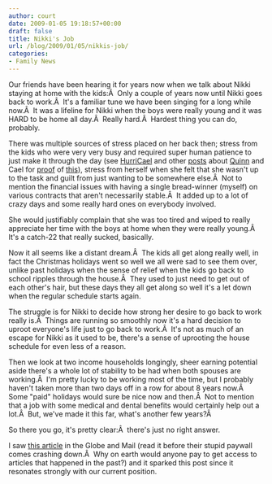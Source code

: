 ```yaml
---
author: court
date: 2009-01-05 19:18:57+00:00
draft: false
title: Nikki's Job
url: /blog/2009/01/05/nikkis-job/
categories:
- Family News
---
```


Our friends have been hearing it for years now when we talk about Nikki staying at home with the kids:Â  Only a couple of years now until Nikki goes back to work.Â  It's a familiar tune we have been singing for a long while now.Â  It was a lifeline for Nikki when the boys were really young and it was HARD to be home all day.Â  Really hard.Â  Hardest thing you can do, probably.

There was multiple sources of stress placed on her back then; stress from the kids who were very very busy and required super human patience to just make it through the day (see [HurriCael](http://www.vallentyne.com/blog/2006/11/08/cael-and-stewie-separated-at-birth/) and other [posts](http://www.vallentyne.com/blog/2006/12/06/a-lesson-in-humility/) about [Quinn](http://www.vallentyne.com/blog/2004/08/05/well-yesterday-wasnt-so/) and Cael for [proof](http://www.vallentyne.com/blog/2006/11/10/children-update/) of [this](http://www.vallentyne.com/blog/2006/09/21/early-mornings/)), stress from herself when she felt that she wasn't up to the task and guilt from just wanting to be somewhere else.Â  Not to mention the financial issues with having a single bread-winner (myself) on various contracts that aren't necessarily stable.Â  It added up to a lot of crazy days and some really hard ones on everybody involved.

She would justifiably complain that she was too tired and wiped to really appreciate her time with the boys at home when they were really young.Â  It's a catch-22 that really sucked, basically.

Now it all seems like a distant dream.Â  The kids all get along really well, in fact the Christmas holidays went so well we all were sad to see them over, unlike past holidays when the sense of relief when the kids go back to school ripples through the house.Â  They used to just need to get out of each other's hair, but these days they all get along so well it's a let down when the regular schedule starts again.

The struggle is for Nikki to decide how strong her desire to go back to work really is.Â  Things are running so smoothly now it's a hard decision to uproot everyone's life just to go back to work.Â  It's not as much of an escape for Nikki as it used to be, there's a sense of uprooting the house schedule for even less of a reason.

Then we look at two income households longingly, sheer earning potential aside there's a whole lot of stability to be had when both spouses are working.Â  I'm pretty lucky to be working most of the time, but I probably haven't taken more than two days off in a row for about 8 years now.Â  Some "paid" holidays would sure be nice now and then.Â  Not to mention that a job with some medical and dental benefits would certainly help out a lot.Â  But, we've made it this far, what's another few years?Â  <knocks on wood-like government desk>

So there you go, it's pretty clear:Â  there's just no right answer.

I saw [this article](http://www.theglobeandmail.com/servlet/story/RTGAM.20090105.wfacts05/BNStory/lifeMain/?page=rss&id=RTGAM.20090105.wfacts05) in the Globe and Mail (read it before their stupid paywall comes crashing down.Â  Why on earth would anyone pay to get access to articles that happened in the past?) and it sparked this post since it resonates strongly with our current position.
